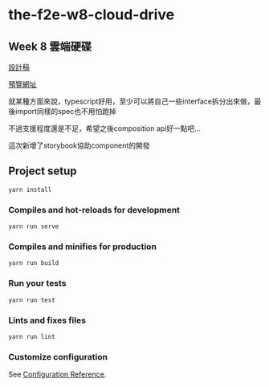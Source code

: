 # the-f2e-w8-cloud-drive

## Week 8 雲端硬碟

[設計稿](https://challenge.thef2e.com/user/1930?schedule=4169#works-4169)

[預覽網址](https://tianyili.github.io/the-f2e-w8-cloud-drive)

就某種方面來說，typescript好用，至少可以將自己一些interface拆分出來做，最後import同樣的spec也不用怕跑掉

不過支援程度還是不足，希望之後composition api好一點吧...

這次新增了storybook協助component的開發

## Project setup
```
yarn install
```

### Compiles and hot-reloads for development
```
yarn run serve
```

### Compiles and minifies for production
```
yarn run build
```

### Run your tests
```
yarn run test
```

### Lints and fixes files
```
yarn run lint
```

### Customize configuration
See [Configuration Reference](https://cli.vuejs.org/config/).
